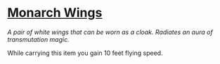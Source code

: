 # [Monarch Wings](https://hollowknight.wiki/w/Monarch_Wings)

*A pair of white wings that can be worn as a cloak. Radiates an aura of transmutation magic.*

While carrying this item you gain 10 feet flying speed.
